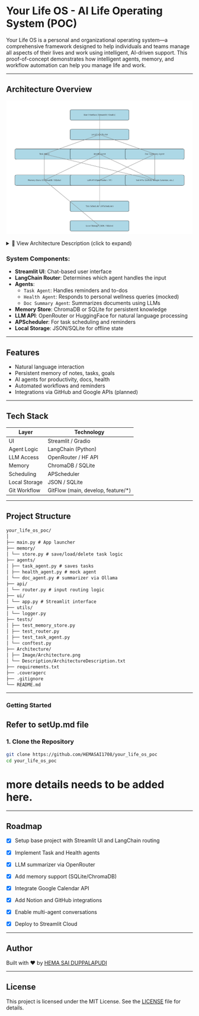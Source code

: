   # Your Life OS - AI Life Operating System (POC)

Your Life OS is a personal and organizational operating system—a comprehensive framework designed to help individuals and teams manage all aspects of their lives and work using intelligent, AI-driven support. This proof-of-concept demonstrates how intelligent agents, memory, and workflow automation can help you manage life and work.

  ---

  ## Architecture Overview

  ![Architecture Diagram](./Architecture/Image/Architecture.png)
  <details>
  <summary>📄 View Architecture Description (click to expand)</summary>

  The system includes:
  - Streamlit UI for interaction
  - LangChain router to delegate tasks
  - Multiple agents for task, health, document processing
  - Memory store and scheduler

  🔗 [Full Architecture Description](./Architecture/Description/ArchitectureDescription.txt)
</details>

  ### System Components:
  - **Streamlit UI**: Chat-based user interface
  - **LangChain Router**: Determines which agent handles the input
  - **Agents**:
    - `Task Agent`: Handles reminders and to-dos
    - `Health Agent`: Responds to personal wellness queries (mocked)
    - `Doc Summary Agent`: Summarizes documents using LLMs
  - **Memory Store**: ChromaDB or SQLite for persistent knowledge
  - **LLM API**: OpenRouter or HuggingFace for natural language processing
  - **APScheduler**: For task scheduling and reminders
  - **Local Storage**: JSON/SQLite for offline state

  ---

  ## Features

  - Natural language interaction  
  - Persistent memory of notes, tasks, goals  
  - AI agents for productivity, docs, health  
  - Automated workflows and reminders  
  - Integrations via GitHub and Google APIs (planned)  

  ---

  ## Tech Stack

  | Layer          | Technology           |
  |----------------|----------------------|
  | UI             | Streamlit / Gradio   |
  | Agent Logic    | LangChain (Python)   |
  | LLM Access     | OpenRouter / HF API  |
  | Memory         | ChromaDB / SQLite    |
  | Scheduling     | APScheduler          |
  | Local Storage  | JSON / SQLite        |
  | Git Workflow   | GitFlow (main, develop, feature/*) |

  ---

  ## Project Structure
    your_life_os_poc/
    │
    ├── main.py # App launcher
    ├── memory/
    │ └── store.py # save/load/delete task logic
    ├── agents/
    │ ├── task_agent.py # saves tasks
    │ ├── health_agent.py # mock agent
    │ └── doc_agent.py # summarizer via Ollama
    ├── api/
    │ └── router.py # input routing logic
    ├── ui/
    │ └── app.py # Streamlit interface
    ├── utils/
    │ └── logger.py
    ├── tests/
    │ ├── test_memory_store.py
    │ ├── test_router.py
    │ ├── test_task_agent.py
    │ └── conftest.py
    ├── Architecture/
    │ ├── Image/Architecture.png
    │ └── Description/ArchitectureDescription.txt
    ├── requirements.txt
    ├── .coveragerc
    ├── .gitignore
    └── README.md
  ---

  ### Getting Started
  Refer to setUp.md file
  ---
  ### 1. Clone the Repository

  ```bash
  git clone https://github.com/HEMASAI1708/your_life_os_poc
  cd your_life_os_poc
  ```
  # more details needs to be added here.
  ---

  ## Roadmap

  - [x] Setup base project with Streamlit UI and LangChain routing
  - [x] Implement Task and Health agents
  - [x] LLM summarizer via OpenRouter
  - [x] Add memory support (SQLite/ChromaDB)
  - [x] Integrate Google Calendar API
  - [x] Add Notion and GitHub integrations
  - [x] Enable multi-agent conversations
  - [x] Deploy to Streamlit Cloud


  ---

  ## Author

  Built with ❤️ by [HEMA SAI DUPPALAPUDI](https://github.com/HEMASAI1708)

  ---

  ## License

  This project is licensed under the MIT License. See the [LICENSE](./LICENSE) file for details.